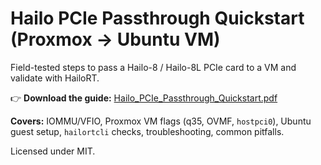 # Hailo PCIe Passthrough Quickstart (Proxmox → Ubuntu VM)

Field-tested steps to pass a Hailo-8 / Hailo-8L PCIe card to a VM and validate with HailoRT.

👉 **Download the guide:** [Hailo_PCIe_Passthrough_Quickstart.pdf](./Hailo_PCIe_Passthrough_Quickstart.pdf)

**Covers:** IOMMU/VFIO, Proxmox VM flags (q35, OVMF, `hostpci0`), Ubuntu guest setup,
`hailortcli` checks, troubleshooting, common pitfalls.

Licensed under MIT.
